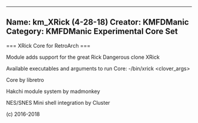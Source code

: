 -----------------------
Name: km_XRick (4-28-18)
Creator: KMFDManic
Category: KMFDManic Experimental Core Set
-----------------------
=== XRick Core for RetroArch ===

Module adds support for the great Rick Dangerous clone XRick

Available executables and arguments to run Core:
-/bin/xrick <rom> <clover_args> 

Core by libretro

Hakchi module system by madmonkey

NES/SNES Mini shell integration by Cluster

(c) 2016-2018
